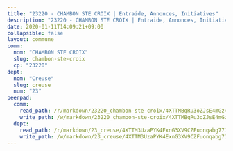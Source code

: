 ```yaml
---
title: "23220 - CHAMBON STE CROIX | Entraide, Annonces, Initiatives"
description: "23220 - CHAMBON STE CROIX | Entraide, Annonces, Initiatives"
date: 2020-01-11T14:09:21+09:00
collapsible: false
layout: commune
comm:
  nom: "CHAMBON STE CROIX"
  slug: chambon-ste-croix
  cp: "23220"
dept:
  nom: "Creuse"
  slug: creuse
  num: "23"
peerpad:
  comm:
    read_path: /r/markdown/23220_chambon-ste-croix/4XTTMBqRu3oZJsE4mGz4eWCvSvec7nqD7VBCk178B4a17AKXh
    write_path: /w/markdown/23220_chambon-ste-croix/4XTTMBqRu3oZJsE4mGz4eWCvSvec7nqD7VBCk178B4a17AKXh-K3TgUGHMUDiURYTNGbLJcXri2tPvEQ7vYbZdQUpqaZBg62NYTdSD59UwjDy61n3NbCPC8b5dro1eqwUGSaDhU5YjTWfknhVXGKQRS1nr1KVAxxuUuG1NEfmCPknPjttJ1hdWL2om
  dept:
    read_path: /r/markdown/23_creuse/4XTTM3UzaPYK4ExnG3XV9CZFuonqabg77JTNiqvJ5MQS23jj7
    write_path: /w/markdown/23_creuse/4XTTM3UzaPYK4ExnG3XV9CZFuonqabg77JTNiqvJ5MQS23jj7-K3TgUKE86JxR4JSYXC5aZe6fqBSBprUrmaVFUW2jmdnpHS2xDyA3bckVFWgGTEWFg2GMkYcK4FztBw3HJgWqQMWmUjaPRWNNPUiVES6qbqTDLs9pxQ3uHzULq9XSj5J8FTp6MDn1
---
```


